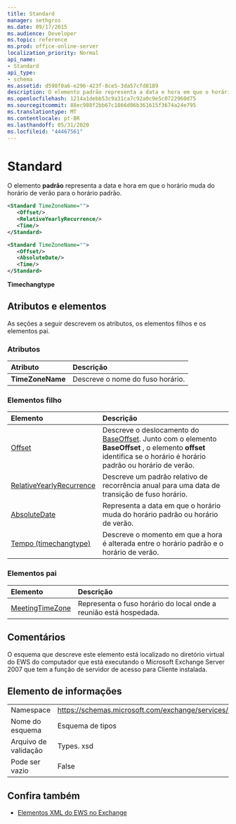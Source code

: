 ```yaml
---
title: Standard
manager: sethgros
ms.date: 09/17/2015
ms.audience: Developer
ms.topic: reference
ms.prod: office-online-server
localization_priority: Normal
api_name:
- Standard
api_type:
- schema
ms.assetid: d598f0a6-e296-423f-8ce5-3da57cfd8189
description: O elemento padrão representa a data e hora em que o horário muda do horário de verão para o horário padrão.
ms.openlocfilehash: 1214a1debb53c9a31ca7c92a0c9e5c0722960d75
ms.sourcegitcommit: 88ec988f2bb67c1866d06b361615f3674a24e795
ms.translationtype: MT
ms.contentlocale: pt-BR
ms.lasthandoff: 05/31/2020
ms.locfileid: "44467561"
---
```

# <a name="standard"></a>Standard

O elemento **padrão** representa a data e hora em que o horário muda do horário de verão para o horário padrão. 
  
```xml
<Standard TimeZoneName="">
   <Offset/>
   <RelativeYearlyRecurrence/>
   <Time/>
</Standard>
```

```xml
<Standard TimeZoneName="">
   <Offset/>
   <AbsoluteDate/>
   <Time/>
</Standard>
```

**Timechangtype**

## <a name="attributes-and-elements"></a>Atributos e elementos

As seções a seguir descrevem os atributos, os elementos filhos e os elementos pai.
  
### <a name="attributes"></a>Atributos

|**Atributo**|**Descrição**|
|:-----|:-----|
|**TimeZoneName** <br/> |Descreve o nome do fuso horário.  <br/> |
   
### <a name="child-elements"></a>Elementos filho

|**Elemento**|**Descrição**|
|:-----|:-----|
|[Offset](offset.md) <br/> |Descreve o deslocamento do [BaseOffset](baseoffset.md). Junto com o elemento **BaseOffset** , o elemento **offset** identifica se o horário é horário padrão ou horário de verão.  <br/> |
|[RelativeYearlyRecurrence](relativeyearlyrecurrence.md) <br/> |Descreve um padrão relativo de recorrência anual para uma data de transição de fuso horário.  <br/> |
|[AbsoluteDate](absolutedate.md) <br/> |Representa a data em que o horário muda do horário padrão ou horário de verão.  <br/> |
|[Tempo (timechangtype)](time-timechangetype.md) <br/> |Descreve o momento em que a hora é alterada entre o horário padrão e o horário de verão.  <br/> |
   
### <a name="parent-elements"></a>Elementos pai

|**Elemento**|**Descrição**|
|:-----|:-----|
|[MeetingTimeZone](meetingtimezone.md) <br/> |Representa o fuso horário do local onde a reunião está hospedada.  <br/> |
   
## <a name="remarks"></a>Comentários

O esquema que descreve este elemento está localizado no diretório virtual do EWS do computador que está executando o Microsoft Exchange Server 2007 que tem a função de servidor de acesso para Cliente instalada.
  
## <a name="element-information"></a>Elemento de informações

|||
|:-----|:-----|
|Namespace  <br/> |https://schemas.microsoft.com/exchange/services/2006/types  <br/> |
|Nome do esquema  <br/> |Esquema de tipos  <br/> |
|Arquivo de validação  <br/> |Types. xsd  <br/> |
|Pode ser vazio  <br/> |False  <br/> |
   
## <a name="see-also"></a>Confira também

- [Elementos XML do EWS no Exchange](ews-xml-elements-in-exchange.md)

